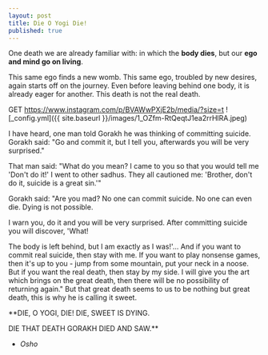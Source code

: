 ```yaml
---
layout: post
title: Die O Yogi Die!
published: true
---
```


One death we are already familiar with: in which the **body dies**, but our **ego and mind go on living**.

This same ego finds a new womb. This same ego, troubled by new desires, again starts off on the journey. Even before leaving behind one body, it is already eager for another. This death is not the real death.

GET https://www.instagram.com/p/BVAWwPXjE2b/media/?size=t
![_config.yml]({{ site.baseurl }}/images/1_OZfm-RtQeqtJ1ea2rrHlRA.jpeg)

I have heard, one man told Gorakh he was thinking of committing suicide. Gorakh said: "Go and commit it, but I tell you, afterwards you will be very surprised."

That man said: "What do you mean? I came to you so that you would tell me 'Don't do it!' I went to other sadhus. They all cautioned me: 'Brother, don't do it, suicide is a great sin.'"

Gorakh said: "Are you mad? No one can commit suicide. No one can even die. Dying is not possible.

I warn you, do it and you will be very surprised. After committing suicide you will discover, 'What!

The body is left behind, but I am exactly as I was!'... And if you want to commit real suicide, then stay with me. If you want to play nonsense games, then it's up to you - jump from some mountain, put your neck in a noose. But if you want the real death, then stay by my side. I will give you the art which brings on the great death, then there will be no possibility of returning again." But that great death seems to us to be nothing but great death, this is why he is calling it sweet.

**DIE, O YOGI, DIE! DIE, SWEET IS DYING.

DIE THAT DEATH GORAKH DIED AND SAW.**
- _Osho_


